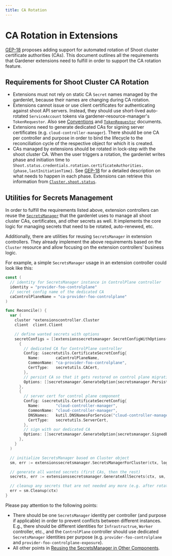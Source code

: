 ```yaml
---
title: CA Rotation
---
```


# CA Rotation in Extensions

[GEP-18](../proposals/18-shoot-CA-rotation.md) proposes adding support for automated rotation of Shoot cluster certificate authorities (CAs).
This document outlines all the requirements that Gardener extensions need to fulfill in order to support the CA rotation feature.

## Requirements for Shoot Cluster CA Rotation

- Extensions must not rely on static CA `Secret` names managed by the gardenlet, because their names are changing during CA rotation.
- Extensions cannot issue or use client certificates for authenticating against shoot API servers. Instead, they should use short-lived auto-rotated `ServiceAccount` tokens via gardener-resource-manager's `TokenRequestor`. Also see [Conventions](./conventions.md) and [`TokenRequestor`](../concepts/resource-manager.md#tokenrequestor) documents.
- Extensions need to generate dedicated CAs for signing server certificates (e.g. `cloud-controller-manager`). There should be one CA per controller and purpose in order to bind the lifecycle to the reconciliation cycle of the respective object for which it is created.
- CAs managed by extensions should be rotated in lock-step with the shoot cluster CA.
  When the user triggers a rotation, the gardenlet writes phase and initiation time to `Shoot.status.credentials.rotation.certificateAuthorities.{phase,lastInitiationTime}`. See [GEP-18](../proposals/18-shoot-CA-rotation.md#rotation-sequence-for-cluster-and-client-ca) for a detailed description on what needs to happen in each phase.
  Extensions can retrieve this information from [`Cluster.shoot.status`](./cluster.md).

## Utilities for Secrets Management

In order to fulfill the requirements listed above, extension controllers can reuse the [`SecretsManager`](../development/secrets_management.md) that the gardenlet uses to manage all shoot cluster CAs, certificates, and other secrets as well.
It implements the core logic for managing secrets that need to be rotated, auto-renewed, etc.

Additionally, there are utilities for reusing `SecretsManager` in extension controllers.
They already implement the above requirements based on the `Cluster` resource and allow focusing on the extension controllers' business logic.

For example, a simple `SecretsManager` usage in an extension controller could look like this:

```go
const (
  // identity for SecretsManager instance in ControlPlane controller
  identity = "provider-foo-controlplane"
  // secret config name of the dedicated CA
  caControlPlaneName = "ca-provider-foo-controlplane"
)

func Reconcile() {
  var (
    cluster *extensionscontroller.Cluster
    client  client.Client

    // define wanted secrets with options
    secretConfigs = []extensionssecretsmanager.SecretConfigWithOptions{
      {
        // dedicated CA for ControlPlane controller
        Config: &secretutils.CertificateSecretConfig{
          Name:       caControlPlaneName,
          CommonName: "ca-provider-foo-controlplane",
          CertType:   secretutils.CACert,
        },
        // persist CA so that it gets restored on control plane migration
        Options: []secretsmanager.GenerateOption{secretsmanager.Persist()},
      },
      {
        // server cert for control plane component
        Config: &secretutils.CertificateSecretConfig{
          Name:       "cloud-controller-manager",
          CommonName: "cloud-controller-manager",
          DNSNames:   kutil.DNSNamesForService("cloud-controller-manager", namespace),
          CertType:   secretutils.ServerCert,
        },
        // sign with our dedicated CA
        Options: []secretsmanager.GenerateOption{secretsmanager.SignedByCA(caControlPlaneName)},
      },
    }
  )

  // initialize SecretsManager based on Cluster object
  sm, err := extensionssecretsmanager.SecretsManagerForCluster(ctx, logger.WithName("secretsmanager"), clock.RealClock{}, client, cluster, identity, secretConfigs)

  // generate all wanted secrets (first CAs, then the rest)
  secrets, err := extensionssecretsmanager.GenerateAllSecrets(ctx, sm, secretConfigs)

  // cleanup any secrets that are not needed any more (e.g. after rotation)
  err = sm.Cleanup(ctx)
}
```

Please pay attention to the following points:
- There should be one `SecretsManager` identity per controller (and purpose if applicable) in order to prevent conflicts between different instances.
  E.g., there should be different identities for `Infrastructrue`, `Worker` controller, etc., and the `ControlPlane` controller should use dedicated `SecretsManager` identities per purpose (e.g. `provider-foo-controlplane` and `provider-foo-controlplane-exposure`).
- All other points in [Reusing the SecretsManager in Other Components](../development/secrets_management.md#reusing-the-secretsmanager-in-other-components).
